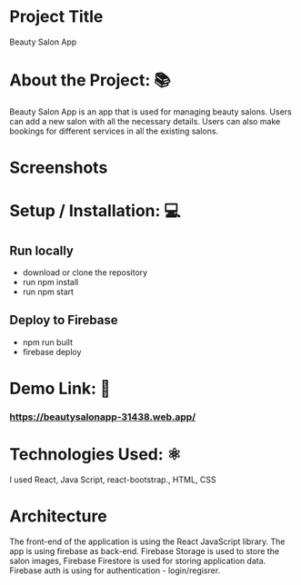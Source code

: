 # Project Title
Beauty Salon App 

# About the Project: 📚

Beauty Salon App is an app that is used for managing beauty salons. Users can add a new salon with all the necessary details. Users can also make bookings for different services in all the existing salons. 

# Screenshots



# Setup / Installation: 💻

## Run locally

- download or clone the repository
 - run npm install
 - run npm start
  
  ## Deploy to Firebase

  - npm run built
  - firebase deploy



# Demo Link: 🔗

### https://beautysalonapp-31438.web.app/

# Technologies Used:  ⚛️
I used React, Java Script, react-bootstrap., HTML, CSS

# Architecture 

The front-end of the application is using the React JavaScript library. The app is using firebase as back-end. Firebase Storage is used to store the salon images, Firebase Firestore is used for storing application data. Firebase auth is using for authentication - login/regisrer.









